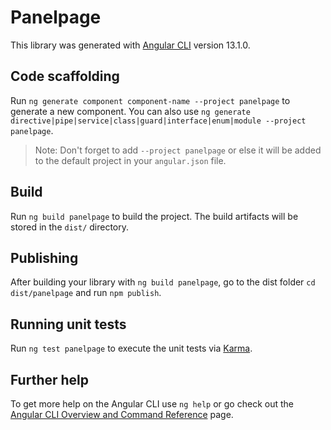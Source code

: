 # Panelpage

This library was generated with [Angular CLI](https://github.com/angular/angular-cli) version 13.1.0.

## Code scaffolding

Run `ng generate component component-name --project panelpage` to generate a new component. You can also use `ng generate directive|pipe|service|class|guard|interface|enum|module --project panelpage`.
> Note: Don't forget to add `--project panelpage` or else it will be added to the default project in your `angular.json` file. 

## Build

Run `ng build panelpage` to build the project. The build artifacts will be stored in the `dist/` directory.

## Publishing

After building your library with `ng build panelpage`, go to the dist folder `cd dist/panelpage` and run `npm publish`.

## Running unit tests

Run `ng test panelpage` to execute the unit tests via [Karma](https://karma-runner.github.io).

## Further help

To get more help on the Angular CLI use `ng help` or go check out the [Angular CLI Overview and Command Reference](https://angular.io/cli) page.
